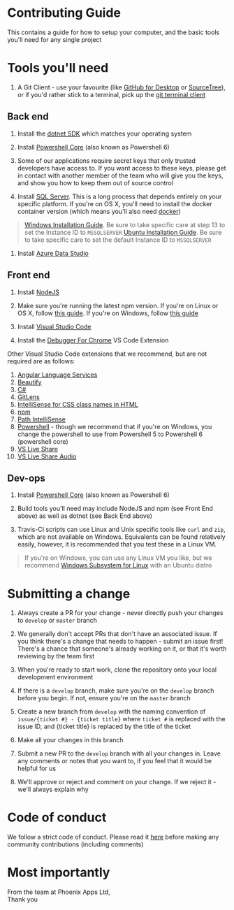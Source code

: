 # Contributing Guide

This contains a guide for how to setup your computer, and the basic tools you'll need for any single project

# Tools you'll need

1. A Git Client - use your favourite (like [GitHub for Desktop](https://desktop.github.com) or [SourceTree](https://www.sourcetreeapp.com/)), or if you'd rather stick to a terminal, pick up the [git terminal client](https://git-scm.com/downloads)

## Back end

1. Install the [dotnet SDK](https://dotnet.microsoft.com/download) which matches your operating system

1. Install [Powershell Core](https://github.com/powershell/powershell#get-powershell) (also known as Powershell 6)

1. Some of our applications require secret keys that only trusted developers have access to. If you want access to these keys, please get in contact with another member of the team who will give you the keys, and show you how to keep them out of source control

1. Install [SQL Server](https://www.microsoft.com/en-gb/sql-server/sql-server-downloads). This is a long process that depends entirely on your specific platform. If you're on OS X, you'll need to install the docker container version (which means you'll also need [docker](https://hub.docker.com/editions/community/docker-ce-desktop-mac))
  > [Windows Installation Guide](https://docs.microsoft.com/en-gb/sql/database-engine/install-windows/install-sql-server-from-the-installation-wizard-setup?view=sql-server-2017). Be sure to take specific care at step 13 to set the Instance ID to `MSSQLSERVER`
  > [Ubuntu Installation Guide](https://docs.microsoft.com/en-gb/sql/linux/quickstart-install-connect-ubuntu?view=sql-server-2017). Be sure to take specific care to set the default Instance ID to `MSSQLSERVER`
  
1. Install [Azure Data Studio](https://docs.microsoft.com/en-us/sql/azure-data-studio/download?view=sql-server-2017)

## Front end

1. Install [NodeJS](https://nodejs.org/en/download/)

1. Make sure you're running the latest npm version. If you're on Linux or OS X, follow [this guide](https://stackoverflow.com/a/6237400/5952236). If you're on Windows, follow [this guide](https://stackoverflow.com/a/31520672/5952236)

1. Install [Visual Studio Code](https://code.visualstudio.com/Download)

1. Install the [Debugger For Chrome](https://marketplace.visualstudio.com/items?itemName=msjsdiag.debugger-for-chrome) VS Code Extension

Other Visual Studio Code extensions that we recommend, but are not required are as follows:
1. [Angular Language Services](https://marketplace.visualstudio.com/items?itemName=Angular.ng-template)
1. [Beautify](https://marketplace.visualstudio.com/items?itemName=HookyQR.beautify)
1. [C#](https://marketplace.visualstudio.com/items?itemName=ms-vscode.csharp)
1. [GitLens](https://marketplace.visualstudio.com/items?itemName=eamodio.gitlens)
1. [IntelliSense for CSS class names in HTML](https://marketplace.visualstudio.com/items?itemName=Zignd.html-css-class-completion)
1. [npm](https://marketplace.visualstudio.com/items?itemName=eg2.vscode-npm-script)
1. [Path IntelliSense](https://marketplace.visualstudio.com/items?itemName=christian-kohler.path-intellisense)
1. [Powershell](https://marketplace.visualstudio.com/items?itemName=ms-vscode.PowerShell) - though we recommend that if you're on Windows, you change the powershell to use from Powershell 5 to  Powershell 6 (powershell core)
1. [VS Live Share](https://marketplace.visualstudio.com/items?itemName=MS-vsliveshare.vsliveshare)
1. [VS Live Share Audio](https://marketplace.visualstudio.com/items?itemName=MS-vsliveshare.vsliveshare-audio)

## Dev-ops

1. Install [Powershell Core](https://github.com/powershell/powershell#get-powershell) (also known as Powershell 6)

1. Build tools you'll need may include NodeJS and npm (see Front End above) as well as dotnet (see Back End above)

1. Travis-CI scripts can use Linux and Unix specific tools like `curl` and `zip`, which are not available on Windows. Equivalents can be found relatively easily, however, it is recommended that you test these in a Linux VM.
  > If you're on Windows, you can use any Linux VM you like, but we recommend [Windows Subsystem for Linux](https://docs.microsoft.com/en-us/windows/wsl/install-win10) with an Ubuntu distro

# Submitting a change

1. Always create a PR for your change - never directly push your changes to `develop` or `master` branch

1. We generally don't accept PRs that don't have an associated issue. If you think there's a change that needs to happen - submit an issue first! There's a chance that someone's already working on it, or that it's worth reviewing by the team first

1. When you're ready to start work, clone the repository onto your local development environment

1. If there is a `develop` branch, make sure you're on the `develop` branch before you begin. If not, ensure you're on the `master` branch

1. Create a new branch from `develop` with the naming convention of `issue/{ticket #} - {ticket title}` where `ticket #` is replaced with the issue ID, and {ticket title} is replaced by the title of the ticket

1. Make all your changes in this branch

1. Submit a new PR to the `develop` branch with all your changes in. Leave any comments or notes that you want to, if you feel that it would be helpful for us

1. We'll approve or reject and comment on your change. If we reject it - we'll always explain why

# Code of conduct

We follow a strict code of conduct. Please read it [here](Code_of_Conduct.md) before making any community contributions (including comments)

# Most importantly
From the team at Phoenix Apps Ltd,  
Thank you
